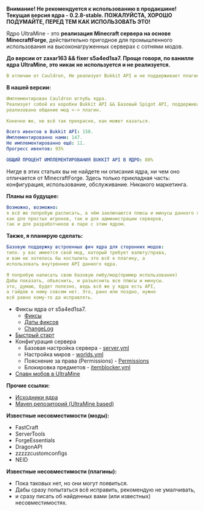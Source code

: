 **Внимание! Не рекомендуется к использованию в продакшине! Текущая версия ядра - 0.2.8-stable. ПОЖАЛУЙСТА, ХОРОШО ПОДУМАЙТЕ, ПЕРЕД ТЕМ КАК ИСПОЛЬЗОВАТЬ ЭТО!**

Ядро UltraMine - это **реализация Minecraft сервера на основе MinecraftForge**, действительно пригодное для промышленного использования на высоконагруженных серверах с сотнями модов.


**До версии от zaxar163 && fixer s5a4ed1sa7. Проще говоря, по ванилле ядра UltraMine, это никак не используется и не реализуется.**
```yaml
В отличии от Cauldron, Не реализует Bukkit API и не поддерживает плагины.
```
**В нашей версии:**
```yaml
Имплементирован Cauldron вглубь ядра.
Реализует собой из коробки Bukkit API && Базовый Spigot API, поддерживает 99.90% плагинов,
реализовано общение мод <-> плагин.

Конечно же, не всё так прекрасно, как может казаться.

Всего ивентов в Bukkit API: 158.
Имплементированно нами: 147.
Не имплементированно ещё: 11.
Прогресс ивентов: 93%

ОБЩИЙ ПРОЦЕНТ ИМПЛЕМЕНТИРОВАНИЯ BUKKIT API В ЯДРО: 80%
```

Нигде в этих статьях вы не найдете ни описания ядра, ни чем оно отличается от MinecraftForge. Здесь только прикладная часть: конфигурация, использование, обслуживание. Никакого маркетинга.

**Планы на будущее:**
```yaml
Возможно, возможно:
я всё же попробую расписать, в чём заключаются плюсы и минусы данного ядра,
как для простых игроков, так и для администрации серверов,
так и для разработчиков в паре с этим ядром.
```

**Также, я планирую сделать:**
```yaml
Базовую поддержку встроенных фич ядра для сторонних модов:
типо. у вас имеется свой мод, который требует валюту/права,
и вам не хотелось бы костылить это всё к плагину, а 
использовать внутреннее API данного ядра.

Я попробую написать свою базовую либу/мод(пример использования)
Дабы показать, объяснить, и разъяснить все плюсы и минусы.
это, думаю, будет полезно, ведь всё же у ядра есть API,
а гайдов к нему совсем нет. Это, рано или поздно, нужно
всё равно кому-то да исправлять.
```

* Фиксы ядра от s5a4ed1sa7.
  * [Фиксы](.github/s5a4ed1sa7/s5a4ed1sa7.markdown)
  * [Даты фиксов](.github/s5a4ed1sa7/FixDate.markdown)
  * [ChangeLog](.github/s5a4ed1sa7/ChangeLog.markdown)
* [Быстрый старт](.github/Quickstart.markdown)
* Конфигурация сервера
  * Базовая настройка сервера - [server.yml](.github/server.yml)
  * Настройка миров - [worlds.yml](.github/worlds.yml)
  * Пояснение за права (Permissions) - [Permissions](.github/Permissions.markdown)
  * Блокировка предметов - [itemblocker.yml](.github/itemblocker.yml)
* [Спавн мобов в UltraMine](.github/MobSpawn.markdown)

**Прочие ссылки:**
* [Исходники ядра](https://github.com/AspireWorld-Project/AspireCore)
* [Maven репозиторий (UltraMine based)](https://maven.ultramine.ru/org/ultramine/core)

**Известные несовместимости (моды):**
* FastCraft
* ServerTools
* ForgeEssentials
* DragonAPI
* zzzzzcustomconfigs
* NEID

**Известные несовместимости (плагины):**
* Пока таковых нет, но они могут появиться.
* Дабы сразу попытаться всё исправить, рекомендую не умалчивать,
* и сразу писать об найденных вами (или известных) несовместимостях.